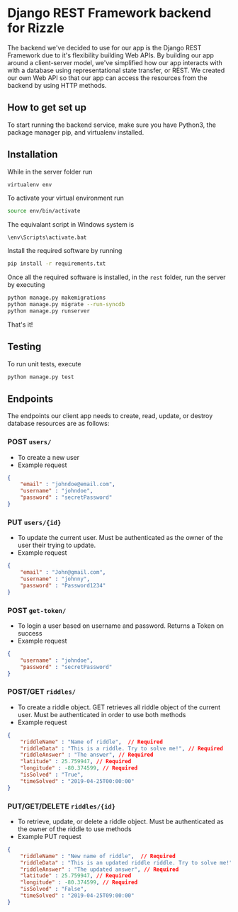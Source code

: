 # Django REST Framework backend for Rizzle

The backend we've decided to use for our app is the Django REST Framework due to it's flexibility building
Web APIs. By building our app around a client-server model, we've simplified how our app interacts with 
with a database using representational state transfer, or REST. We created our own Web API so that our
app can access the resources from the backend by using HTTP methods. 

## How to get set up

To start running the backend service, make sure you have Python3, the package manager pip, and virtualenv installed.

## Installation

While in the server folder run

```bash
virtualenv env
```

To activate your virtual environment run 

```bash
source env/bin/activate
```

The equivalant script in Windows system is

```
\env\Scripts\activate.bat
```

Install the required software by running 

```bash
pip install -r requirements.txt
```

Once all the required software is installed, in the `rest` folder, run the server by executing

```bash
python manage.py makemigrations
python manage.py migrate --run-syncdb
python manage.py runserver
```

That's it!

## Testing

To run unit tests, execute 

```bash
python manage.py test
```

## Endpoints

The endpoints our client app needs to create, read, update, or destroy database resources are as follows:

### POST `users/`
- To create a new user
- Example request

```json
{
    "email" : "johndoe@email.com",
    "username" : "johndoe",
    "password" : "secretPassword"
}
```

### PUT `users/{id}`
- To update the current user. Must be authenticated as the owner of the user their trying to update.
- Example request

```json
{
    "email" : "John@gmail.com",
    "username" : "johnny",
    "password" : "Password1234"
}
```

### POST `get-token/`
- To login a user based on username and password. Returns a Token on success
- Example request 

```json
{
    "username" : "johndoe",
    "password" : "secretPassword"
}
```

### POST/GET `riddles/`
- To create a riddle object. GET retrieves all riddle object of the current user. Must be authenticated in
order to use both methods
- Example request

```json
{
    "riddleName" : "Name of riddle",  // Required
    "riddleData" : "This is a riddle. Try to solve me!", // Required
    "riddleAnswer" : "The answer", // Required
    "latitude" : 25.759947, // Required
    "longitude" : -80.374599, // Required
    "isSolved" : "True",
    "timeSolved" : "2019-04-25T00:00:00"
}
```

### PUT/GET/DELETE `riddles/{id}`
- To retrieve, update, or delete a riddle object. Must be authenticated as the owner of the riddle to use methods
- Example PUT request

```json
{
    "riddleName" : "New name of riddle",  // Required
    "riddleData" : "This is an updated riddle riddle. Try to solve me!", // Required
    "riddleAnswer" : "The updated answer", // Required
    "latitude" : 25.759947, // Required
    "longitude" : -80.374599, // Required
    "isSolved" : "False",
    "timeSolved" : "2019-04-25T09:00:00"
}
```